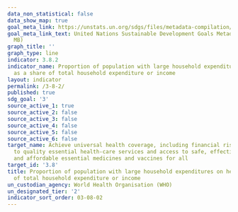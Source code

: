 ```yaml
---
data_non_statistical: false
data_show_map: true
goal_meta_link: https://unstats.un.org/sdgs/files/metadata-compilation/Metadata-Goal-3.pdf
goal_meta_link_text: United Nations Sustainable Development Goals Metadata (PDF 4.0
  MB)
graph_title: ''
graph_type: line
indicator: 3.8.2
indicator_name: Proportion of population with large household expenditures on health
  as a share of total household expenditure or income
layout: indicator
permalink: /3-8-2/
published: true
sdg_goal: '3'
source_active_1: true
source_active_2: false
source_active_3: false
source_active_4: false
source_active_5: false
source_active_6: false
target_name: Achieve universal health coverage, including financial risk protection, access
  to quality essential health-care services and access to safe, effective, quality
  and affordable essential medicines and vaccines for all
target_id: '3.8'
title: Proportion of population with large household expenditures on health as a share
  of total household expenditure or income
un_custodian_agency: World Health Organisation (WHO)
un_designated_tier: '2'
indicator_sort_order: 03-08-02
---
```

